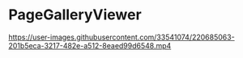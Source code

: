 # PageGalleryViewer


https://user-images.githubusercontent.com/33541074/220685063-201b5eca-3217-482e-a512-8eaed99d6548.mp4


